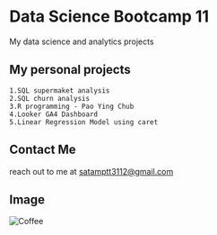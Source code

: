 # Data Science Bootcamp 11
My data science and analytics projects

## My personal projects

	1.SQL supermaket analysis
	2.SQL churn analysis 
 	3.R programming - Pao Ying Chub
	4.Looker GA4 Dashboard
	5.Linear Regression Model using caret

## Contact Me
reach out to me at satamptt3112@gmail.com

## Image 
![Coffee](https://upload.wikimedia.org/wikipedia/commons/c/c8/Cappuccino_at_Sightglass_Coffee.jpg)


